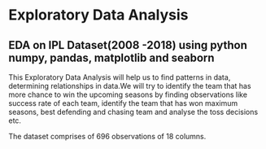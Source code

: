 # Exploratory Data Analysis 
## EDA on IPL Dataset(2008 -2018) using python numpy, pandas, matplotlib and seaborn

This Exploratory Data Analysis will help us to find patterns in data, determining relationships in data.We will try to identify the team that has more chance to win the upcoming seasons by finding observations like success rate of each team, identify the team that has won maximum seasons, best defending and chasing team and analyse the toss decisions etc.

The dataset comprises of 696 observations of 18 columns.
